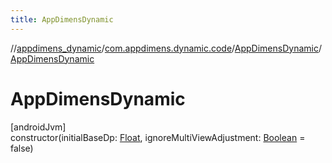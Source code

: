 ```yaml
---
title: AppDimensDynamic
---
```

//[appdimens_dynamic](../../../index.html)/[com.appdimens.dynamic.code](../index.html)/[AppDimensDynamic](index.html)/[AppDimensDynamic](-app-dimens-dynamic.html)



# AppDimensDynamic



[androidJvm]\
constructor(initialBaseDp: [Float](https://kotlinlang.org/api/core/kotlin-stdlib/kotlin/-float/index.html), ignoreMultiViewAdjustment: [Boolean](https://kotlinlang.org/api/core/kotlin-stdlib/kotlin/-boolean/index.html) = false)



